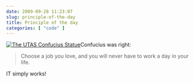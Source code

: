 ```yaml
---
date: 2009-09-28 11:23:07
slug: principle-of-the-day
title: Principle of the day
categories: [ "code" ]
---
```


[![The UTAS Confucius Statue](http://farm4.static.flickr.com/3578/3640660634_c308499e37_t.jpg)](http://www.flickr.com/photos/chrisjrn/3640660634/)Confucius was right:




> Choose a job you love, and you will never have to work a day in your life.




IT simply works!
